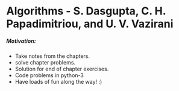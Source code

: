 Algorithms - S. Dasgupta, C. H. Papadimitriou, and U. V. Vazirani
===================================================================

##### Motivation:
* Take notes from the chapters.
* solve chapter problems.
* Solution for end of chapter exercises.
* Code problems in python-3
* Have loads of fun along the way! :)
